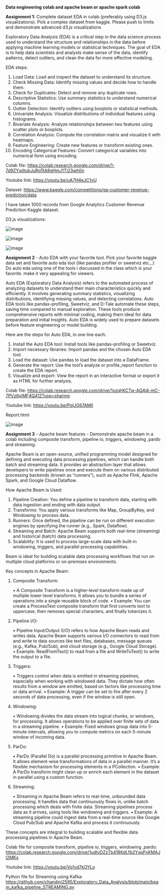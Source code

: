 **Data engineering colab and apache beam or apache spark colab**

**Assignment 1:**
Complete dataset EDA in colab (preferably using D3.js visualizations). Pick a complex dataset from kaggle. Please push to limits and demonstrate advanced d3.js visualizations

Exploratory Data Analysis (EDA) is a critical step in the data science process used to understand the structure and relationships in the data before applying machine learning models or statistical techniques. The goal of EDA is to help data scientists and analysts make sense of the data, identify patterns, detect outliers, and clean the data for more effective modeling.

EDA steps:

  1.	Load Data: Load and inspect the dataset to understand its structure.
  2.	Check Missing Data: Identify missing values and decide how to handle them.
  3.	Check for Duplicates: Detect and remove any duplicate rows.
  4.	Descriptive Statistics: Use summary statistics to understand numerical columns.
  5.	Outlier Detection: Identify outliers using boxplots or statistical methods.
  6.	Univariate Analysis: Visualize distributions of individual features using histograms.
  7.	Bivariate Analysis: Analyze relationships between two features using scatter plots or boxplots.
  8.	Correlation Analysis: Compute the correlation matrix and visualize it with heatmaps.
  9.	Feature Engineering: Create new features or transform existing ones.
  10.	Encoding Categorical Features: Convert categorical variables into numerical form using encoding.

Colab file: https://colab.research.google.com/drive/1-7d9ZYxdtubJuRgTtA8gHmJ1Ti23wh0n

Youtube link: https://youtu.be/uA7H4eJC1vU

Dataset: https://www.kaggle.com/competitions/ga-customer-revenue-prediction/data

I have taken 1000 records from Google Analytics Customer Revenue Prediction Kaggle dataset.

D3.js visualizations:


![image](https://github.com/user-attachments/assets/f38a6ad0-79d7-448d-aa57-7cef8c65efc8)


![image](https://github.com/user-attachments/assets/3f6231d5-2061-4f58-9905-c0417edd85b5)


![image](https://github.com/user-attachments/assets/56940a4c-6c02-4f08-a5a6-101647a704ae)


**Assignment 2** - Auto EDA with your favorite tool. Pick your favorite kaggle data set and favorite auto eda tool (like pandas profiler or sweetviz etc.,.) Do auto eda using one of the tools i discussed in the class which is your favorite. make it very appealing for viewers.

Auto EDA (Exploratory Data Analysis) refers to the automated process of analyzing datasets to understand their main characteristics quickly and efficiently. It involves generating summary statistics, visualizing distributions, identifying missing values, and detecting correlations. Auto EDA tools like pandas-profiling, Sweetviz, and D-Tale automate these steps, saving time compared to manual exploration. These tools produce comprehensive reports with minimal coding, making them ideal for data preparation and initial insights. Auto EDA is widely used to prepare datasets before feature engineering or model building.

Here are the steps for Auto EDA, in one line each:

1. Install the Auto EDA tool: Install tools like pandas-profiling or Sweetviz.
2. Import necessary libraries: Import pandas and the chosen Auto EDA tool.
3. Load the dataset: Use pandas to load the dataset into a DataFrame.
4. Generate the report: Use the tool’s analyze or profile_report function to create the EDA report.
5. Visualize and export: View the report in an interactive format or export it as HTML for further analysis.

Colab file: https://colab.research.google.com/drive/1xzqhKCTw-AQ4dj-mC-7PVz6xjMF4Q41Z?usp=sharing

Youtube link: https://youtu.be/PqIJG67AMlI

Report.html

![image](https://github.com/user-attachments/assets/7b4da97e-403f-4e51-a537-0e8862221788)


**Assignment 3** - Apache beam features - Demonstrate apache beam in a colab including composite transform, pipeline io, triggers, windowing ,pardo and streaming.

Apache Beam is an open-source, unified programming model designed for defining and executing data processing pipelines, which can handle both batch and streaming data. It provides an abstraction layer that allows developers to write pipelines once and execute them on various distributed processing backends (known as “runners”), such as Apache Flink, Apache Spark, and Google Cloud Dataflow.

How Apache Beam is Used:

1. Pipeline Creation: You define a pipeline to transform data, starting with data ingestion and ending with data output.
2. Transforms: You apply various transforms like Map, GroupByKey, and Windowing to process data.
3. Runners: Once defined, the pipeline can be run on different execution engines by specifying the runner (e.g., Spark, Dataflow).
4. Streaming and Batch: Apache Beam supports both real-time (streaming) and historical (batch) data processing.
5. Scalability: It is used to process large-scale data with built-in windowing, triggers, and parallel processing capabilities.

Beam is ideal for building scalable data processing workflows that run on multiple cloud platforms or on-premises environments.

Key concepts in Apache Beam:

1. Composite Transform:

	•	A Composite Transform is a higher-level transform made up of multiple lower-level transforms. It allows you to bundle a series of operations into a single reusable block of code.
	•	Example: You can create a ProcessText composite transform that first converts text to uppercase, then removes special characters, and finally tokenizes it.

2. Pipeline I/O:

	•	Pipeline Input/Output (I/O) refers to how Apache Beam reads and writes data. Apache Beam supports various I/O connectors to read from and write to data sources like text files, databases, message queues (e.g., Kafka, Pub/Sub), and cloud storage (e.g., Google Cloud Storage).
	•	Example: ReadFromText() to read from a file and WriteToText() to write the output to a file.

3. Triggers:

	•	Triggers control when data is emitted in streaming pipelines, especially when working with windowed data. They dictate how often results from a window are emitted, based on factors like processing time or data arrival.
	•	Example: A trigger can be set to fire after every 2 seconds of data processing, even if the window is still open.

4. Windowing:

	•	Windowing divides the data stream into logical chunks, or windows, for processing. It allows operations to be applied over finite sets of data in a streaming pipeline.
	•	Example: Fixed windows group data into 5-minute intervals, allowing you to compute metrics on each 5-minute window of incoming data.

5. ParDo:

	•	ParDo (Parallel Do) is a parallel processing primitive in Apache Beam. It allows element-wise transformations of data in a parallel manner. It’s a flexible mechanism for processing elements in a PCollection.
	•	Example: A ParDo transform might clean up or enrich each element in the dataset in parallel using a custom function.

6. Streaming:

	•	Streaming in Apache Beam refers to real-time, unbounded data processing. It handles data that continuously flows in, unlike batch processing which deals with finite data. Streaming pipelines process data as it arrives, using tools like windowing and triggers.
	•	Example: A streaming pipeline could ingest data from a real-time source like Google Cloud Pub/Sub and Apache Kafka and process it continuously.

These concepts are integral to building scalable and flexible data processing pipelines in Apache Beam.

Colab file for composite transform, pipeline io, triggers, windowing ,pardo: https://colab.research.google.com/drive/1udIvDZzTb418KdLfb2YxpPxKMAJl2MKx

Youtube link: https://youtu.be/Vo1vd7kOYLo

Python file for Streaming using Kafka: https://github.com/chandini2595/Exploratory_Data_Analysis/blob/main/beam_kafka_pipeline_STREAMING.py










